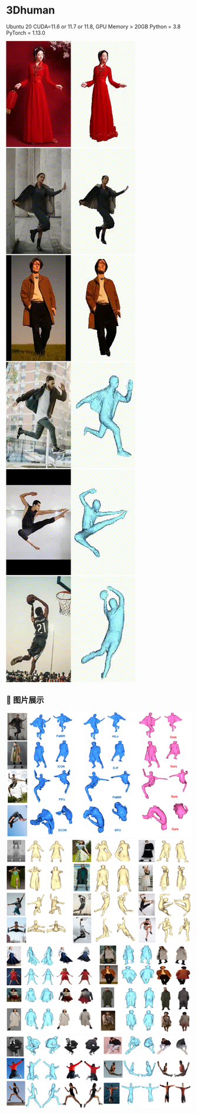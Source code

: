 # 3Dhuman
Ubuntu 20 
CUDA=11.6 or 11.7 or 11.8, GPU Memory > 20GB
Python = 3.8
PyTorch = 1.13.0 




![Demo GIF](examples/output.gif) ![Demo GIF](examples/b.gif) ![Demo GIF](examples/output4.gif) 
![Demo GIF](examples/d.gif) ![Demo GIF](examples/output3.gif) ![Demo GIF](examples/c.gif) 
## 📸 图片展示
![Image 1](examples/comparsion.PNG)
![Image 2](examples/pose.PNG)
![Image 3](examples/colors_loose.PNG)
![Image 4](examples/colors_pose.PNG)
